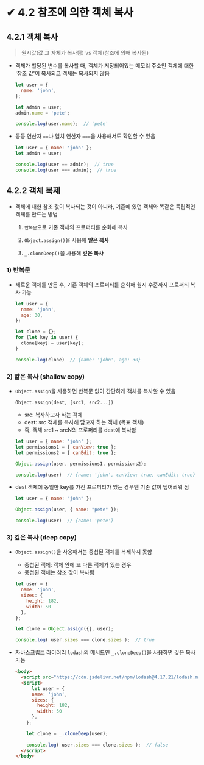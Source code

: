 # ✔ 4.2 참조에 의한 객체 복사

## 4.2.1 객체 복사

> 원시값(값 그 자체가 복사됨) vs 객체(참조에 의해 복사됨)

- 객체가 할당된 변수를 복사할 때, 객체가 저장되어있는 메모리 주소인 객체에 대한 '참조 값'이 복사되고 객체는 복사되지 않음

  ```js
  let user = {
    name: 'john',
  };

  let admin = user;
  admin.name = 'pete';

  console.log(user.name);  // 'pete'
  ```

- 동등 연산자 `==`나 일치 연산자 `===`을 사용해서도 확인할 수 있음

  ```js
  let user = { name: 'john' };
  let admin = user;

  console.log(user == admin);  // true
  console.log(user === admin);  // true
  ```

## 4.2.2 객체 복제

- 객체에 대한 참조 값이 복사되는 것이 아니라, 기존에 있던 객체와 똑같은 독립적인 객체를 만드는 방법
  
  1. `반복문`으로 기존 객체의 프로퍼티를 순회해 복사
    
  2. `Object.assign()`을 사용해 **얕은 복사**

  3. `_.cloneDeep()`을 사용해 **깊은 복사**

### 1) 반복문

- 새로운 객체를 만든 후, 기존 객체의 프로퍼티를 순회해 원시 수준까지 프로퍼티 복사 가능

  ```js
  let user = {
    name: 'john',
    age: 30,
  };

  let clone = {};
  for (let key in user) {
    clone[key] = user[key];
  }

  console.log(clone)  // {name: 'john', age: 30}
  ```

### 2) 얕은 복사 (shallow copy)

- `Object.assign`을 사용하면 반복문 없이 간단하게 객체를 복사할 수 있음

  ```
  Object.assign(dest, [src1, src2...])
  ```

  - src: 복사하고자 하는 객체
  - dest: src 객체를 복사해 담고자 하는 객체 (목표 객체)
  - 즉, 객체 src1 ~ srcN의 프로퍼티를 dest에 복사함

  ```js
  let user = { name: 'john' };
  let permissions1 = { canView: true };
  let permissions2 = { canEdit: true };

  Object.assign(user, permissions1, permissions2);

  console.log(user)  // {name: 'john', canView: true, canEdit: true}
  ```

- dest 객체에 동일한 key를 가진 프로퍼티가 있는 경우엔 기존 값이 덮어씌워 짐

  ```js
  let user = { name: "john" };

  Object.assign(user, { name: "pete" });

  console.log(user)  // {name: 'pete'}
  ```

### 3) 깊은 복사 (deep copy)

- `Object.assign()`을 사용해서는 중첩된 객체를 복제하지 못함
  - 중첩된 객체: 객체 안에 또 다른 객체가 있는 경우
  - 중첩된 객체는 참조 값이 복사됨

  ```js
  let user = {
    name: 'john',
    sizes: {
      height: 182,
      width: 50
    },
  };

  let clone = Object.assign({}, user);
  
  console.log( user.sizes === clone.sizes );  // true
  ```

- 자바스크립트 라이러리 `lodash`의 메서드인 `_.cloneDeep()`을 사용하면 깊은 복사 가능

  ```html
  <body>
    <script src="https://cdn.jsdelivr.net/npm/lodash@4.17.21/lodash.min.js"></script>
    <script>
        let user = {
        name: 'john',
        sizes: {
          height: 182,
          width: 50
        },
      };

      let clone = _.cloneDeep(user);
      
      console.log( user.sizes === clone.sizes );  // false
    </script>
  </body>
  ```